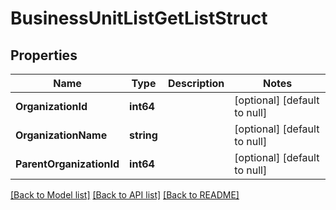 # BusinessUnitListGetListStruct

## Properties
Name | Type | Description | Notes
------------ | ------------- | ------------- | -------------
**OrganizationId** | **int64** |  | [optional] [default to null]
**OrganizationName** | **string** |  | [optional] [default to null]
**ParentOrganizationId** | **int64** |  | [optional] [default to null]

[[Back to Model list]](../README.md#documentation-for-models) [[Back to API list]](../README.md#documentation-for-api-endpoints) [[Back to README]](../README.md)


